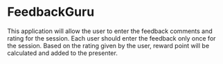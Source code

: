 # FeedbackGuru
This application will allow the user to enter the feedback comments and rating for the session. Each user should enter the feedback only once for the session. Based on the rating given by the user, reward point will be calculated and added to the presenter.
